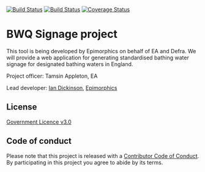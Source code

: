 [![Build Status](https://travis-ci.org/DEFRA/bwq-signage.svg?branch=master)](https://travis-ci.org/DEFRA/bwq-signage)
[![Build Status](https://travis-ci.org/DEFRA/bwq-signage.svg?branch=develop)](https://travis-ci.org/DEFRA/bwq-signage)
[![Coverage Status](https://coveralls.io/repos/github/DEFRA/bwq-signage/badge.svg?branch=develop)](https://coveralls.io/github/DEFRA/bwq-signage?branch=develop)

# BWQ Signage project

This tool is being developed by Epimorphics on behalf of EA and Defra. We will
provide a web application for generating standardised bathing water signage for
designated bathing waters in England.

Project officer: Tamsin Appleton, EA

Lead developer: [Ian Dickinson](mailto:ian.dickinson@epimorphics.com), [Epimorphics](https://www.epimorphics.com)

## License

[Government Licence v3.0](http://www.nationalarchives.gov.uk/doc/open-government-licence/version/3)

## Code of conduct

Please note that this project is released with a [Contributor Code of Conduct](code-of-conduct.md).
By participating in this project you agree to abide by its terms.
